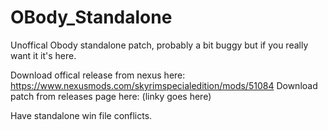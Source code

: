 # OBody_Standalone
Unoffical Obody standalone patch, probably a bit buggy but if you really want it it's here.

Download offical release from nexus here: https://www.nexusmods.com/skyrimspecialedition/mods/51084
Download patch from releases page here: (linky goes here)

Have standalone win file conflicts.
